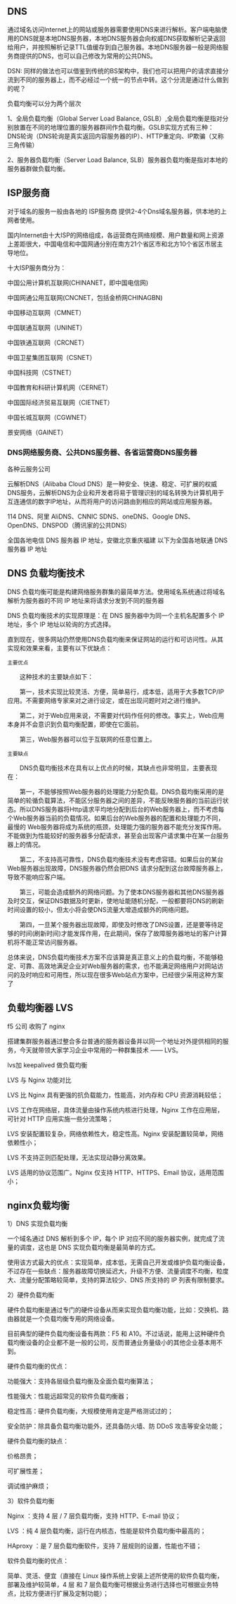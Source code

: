 ## DNS

通过域名访问Internet上的网站或服务器需要使用DNS来进行解析。客户端电脑使用的DNS就是本地DNS服务器，本地DNS服务器会向权威DNS获取解析记录返回给用户，并按照解析记录TTL值缓存到自己服务器。本地DNS服务器一般是网络服务商提供的DNS，也可以自己修改为常用的公共DNS。

DSN: 同样的做法也可以借鉴到传统的BS架构中，我们也可以把用户的请求直接分流到不同的服务器上，而不必经过一个统一的节点中转。这个分流是通过什么做到的呢？

负载均衡可以分为两个层次

1、全局负载均衡（Global Server Load Balance, GSLB）,全局负载均衡是指对分别放置在不同的地理位置的服务器群间作负载均衡。GSLB实现方式有三种： DNS轮询（DNS轮询是真实返回内容服务器的IP）、HTTP重定向、IP欺骗（又称三角传输）

2、服务器负载均衡（Server Load Balance, SLB）服务器负载均衡是指对本地的服务器群做负载均衡。


## ISP服务商

对于域名的服务一般由各地的 ISP服务商 提供2-4个Dns域名服务器，供本地的上网者使用。

国内Internet由十大ISP的网络组成，各运营商在网络规模、用户数量和网上资源上差距很大，中国电信和中国网通分别在南方21个省区市和北方10个省区市居主导地位。

十大ISP服务商分为：

中国公用计算机互联网(CHINANET，即中国电信网)

中国网通公用互联网(CNCNET，包括金桥网CHINAGBN)

中国移动互联网（CMNET）

中国联通互联网（UNINET）

中国铁通互联网（CRCNET）

中国卫星集团互联网（CSNET）

中国科技网（CSTNET）

中国教育和科研计算机网（CERNET）

中国国际经济贸易互联网（CIETNET）

中国长城互联网（CGWNET）

景安网络（GAINET）

### DNS网络服务商、公共DNS服务器、各省运营商DNS服务器

各种云服务公司

云解析DNS（Alibaba Cloud DNS）是一种安全、快速、稳定、可扩展的权威DNS服务，云解析DNS为企业和开发者将易于管理识别的域名转换为计算机用于互连通信的数字IP地址，从而将用户的访问路由到相应的网站或应用服务器。 

114 DNS、阿里 AliDNS、CNNIC SDNS、oneDNS、Google DNS、OpenDNS、DNSPOD（腾讯家的公共DNS）

全国各地电信 DNS 服务器 IP 地址，安徽北京重庆福建
以下为全国各地联通 DNS 服务器 IP 地址

## DNS 负载均衡技术

DNS 负载均衡可能是构建网络服务群集的最简单方法。使用域名系统通过将域名解析为服务器的不同 IP 地址来将请求分发到不同的服务器

DNS 负载均衡技术的实现原理是：在 DNS 服务器中为同一个主机名配置多个 IP 地址，多个 IP 地址以轮询的方式选择。

直到现在，很多网站仍然使用DNS负载均衡来保证网站的运行和可访问性。从其实现和效果来看，主要有以下优缺点：

    主要优点

　　这种技术的主要缺点如下：

　　第一，技术实现比较灵活、方便，简单易行，成本低，适用于大多数TCP/IP应用。不需要网络专家来对之进行设定，或在出现问题时对之进行维护。

　　第二，对于Web应用来说，不需要对代码作任何的修改。事实上，Web应用本身并不会意识到负载均衡配置，即使在它面前。

　　第三，Web服务器可以位于互联网的任意位置上。

    主要缺点

　　DNS负载均衡技术在具有以上优点的时候，其缺点也非常明显，主要表现在：

　　第一，不能够按照Web服务器的处理能力分配负载。DNS负载均衡采用的是简单的轮循负载算法，不能区分服务器之间的差异，不能反映服务器的当前运行状态。所以DNS服务器将Http请求平均地分配到后台的Web服务器上，而不考虑每个Web服务器当前的负载情况。如果后台的Web服务器的配置和处理能力不同，最慢的 Web服务器将成为系统的瓶颈，处理能力强的服务器不能充分发挥作用。不能做到为性能较好的服务器多分配请求，甚至会出现客户请求集中在某一台服务器上的情况。

　　第二，不支持高可靠性，DNS负载均衡技术没有考虑容错。如果后台的某台Web服务器出现故障，DNS服务器仍然会把DNS 请求分配到这台故障服务器上，导致不能响应客户端。

　　第三，可能会造成额外的网络问题。为了使本DNS服务器和其他DNS服务器及时交互，保证DNS数据及时更新，使地址能随机分配，一般都要将DNS的刷新时间设置的较小，但太小将会使DNS流量大增造成额外的网络问题。

　　第四，一旦某个服务器出现故障，即使及时修改了DNS设置，还是要等待足够的时间(刷新时间)才能发挥作用，在此期间，保存了故障服务器地址的客户计算机将不能正常访问服务器。

总体来说，DNS负载均衡技术方案不应该算是真正意义上的负载均衡，不能够稳定、可靠、高效地满足企业对Web服务器的需求，也不能满足网络用户对网站访问的及时响应和可用性，所以现在很多Web站点方案中，已经很少采用这种方案了 

## 负载均衡器 LVS

f5 公司 收购了 nginx

搭建集群服务器通过整合多台普通的服务器设备并以同一个地址对外提供相同的服务，今天就带领大家学习企业中常用的一种群集技术 —— LVS。

lvs加 keepalived 做负载均衡

LVS 与 Nginx 功能对比

LVS 比 Nginx 具有更强的抗负载能力，性能高，对内存和 CPU 资源消耗较低；

LVS 工作在网络层，具体流量由操作系统内核进行处理，Nginx 工作在应用层，可针对 HTTP 应用实施一些分流策略；

LVS 安装配置较复杂，网络依赖性大，稳定性高。Nginx 安装配置较简单，网络依赖性小；

LVS 不支持正则匹配处理，无法实现动静分离效果。

LVS 适用的协议范围广。Nginx 仅支持 HTTP、HTTPS、Email 协议，适用范围小；

## nginx负载均衡


1）DNS 实现负载均衡

一个域名通过 DNS 解析到多个 IP，每个 IP 对应不同的服务器实例，就完成了流量的调度，这也是 DNS 实现负载均衡是最简单的方式。

使用该方式最大的优点：实现简单，成本低，无需自己开发或维护负载均衡设备，不过存在一些缺点：服务器故障切换延迟大，升级不方便、流量调度不均衡，粒度大、流量分配策略较简单，支持的算法较少、DNS 所支持的 IP 列表有限制要求。

2）硬件负载均衡

硬件负载均衡是通过专门的硬件设备从而来实现负载均衡功能，比如：交换机、路由器就是一个负载均衡专用的网络设备。

目前典型的硬件负载均衡设备有两款：F5 和 A10。不过话说，能用上这种硬件负载均衡设备的企业都不是一般的公司，反而普通业务量级小的其他企业基本用不到。

硬件负载均衡的优点：

功能强大：支持各层级负载均衡及全面负载均衡算法；

性能强大：性能远超常见的软件负载均衡器；

稳定性高：硬件负载均衡，大规模使用肯定是严格测试过的；

安全防护：除具备负载均衡功能外，还具备防火墙、防 DDoS 攻击等安全功能；

硬件负载均衡的缺点：

价格昂贵；

可扩展性差；

调试维护麻烦；

3）软件负载均衡

Nginx ：支持 4 层 / 7 层负载均衡，支持 HTTP、E-mail 协议；

LVS ：纯 4 层负载均衡，运行在内核态，性能是软件负载均衡中最高的；

HAproxy ：是 7 层负载均衡软件，支持 7 层规则的设置，性能也不错；

软件负载均衡的优点：

简单、灵活、便宜（直接在 Linux 操作系统上安装上述所使用的软件负载均衡，部署及维护较简单，4 层 和 7 层负载均衡可根据业务进行选择也可根据业务特点，比较方便进行扩展及定制功能）；